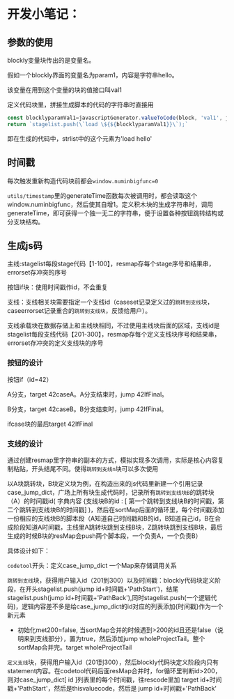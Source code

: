 # 开发小笔记：

## 参数的使用

blockly变量块传出的是变量名。

假如一个blockly界面的变量名为param1，内容是字符串hello。

该变量在用到这个变量的块的值接口叫val1

定义代码块里，拼接生成脚本的代码的字符串时直接用

```javascript
const blocklyparamVal1=javascriptGenerator.valueToCode(block, 'val1', javascriptGenerator.ORDER_ATOMIC);
return `stagelist.push(\`load \${${blocklyparamVal1}}\`);`
```

即在生成的代码中，strlist中的这个元素为'load hello'

## 时间戳

每次触发重新构造代码块前都会`window.numinbigfunc=0`

`utils/timestamp`里的generateTime函数每次被调用时，都会读取这个window.numinbigfunc，然后使其自增1。定义积木块的生成字符串时，调用generateTime，即可获得一个独一无二的字符串，便于设置各种按钮跳转结构或分支块结构。

## 生成js码

主线:stagelist每段stage代码【1-100】，resmap存每个stage序号和结果串，errorset存冲突的序号

按钮if块：使用时间戳作id，不会重复

支线：支线相关块需要指定一个支线id（caseset记录定义过的`跳转到支线`块，caseerrorset记录重合的`跳转到支线块`，反馈给用户）。

支线承载块在数据存储上和主线块相同，不过使用主线块后面的区域，支线id是stagelist每段支线代码【201-300】，resmap存每个定义支线块序号和结果串，errorset存冲突的定义支线块的序号

### 按钮的设计

按钮if（id=42）

A分支，target 42caseA。A分支结束时，jump 42IfFinal。

B分支，target 42caseB。B分支结束时，jump 42IfFinal。

ifcase块的最后target 42IfFinal

### 支线的设计

通过创建resmap里字符串的副本的方式，模拟实现多次调用，实际是核心内容复制粘贴，开头结尾不同。使得`跳转到支线n`块可以多次使用

以A块跳转块，B块定义块为例，在构造出来的js代码里新建一个引用记录case_jump_dict，广场上所有块生成代码时，记录所有`跳转到支线块B`的跳转块（A）的时间戳id( 字典内容 {支线块B的id : [ 第一个跳转到支线块B的时间戳，第二个跳转到支线块B的时间戳] )，然后在sortMap后面的循环里，每个时间戳添加一份相应的支线块B的脚本段（A知道自己时间戳和B的id，B知道自己id，B在合成阶段知道A时间戳，主线里A跳转块跳到支线B块，Z跳转块跳到支线B块，最后生成的时候B块的resMap会push两个脚本段，一个负责A，一个负责B）

具体设计如下：

`codetool`开头：定义case_jump_dict 一个Map来存储调用关系

`跳转到支线`块，获得用户输入id（201到300）以及时间戳：blockly代码块定义阶段，在开头stagelist.push(jump id+时间戳+'PathStart')，结尾stagelist.push(jump id+时间戳+'PathBack'),同时stagelist.push(一个逻辑代码)，逻辑内容差不多是给case_jump_dict的id对应的列表添加{时间戳}作为一个新元素

- 初始化met200=false, 当sortMap合并的时候遇到>200的id且还是false（说明来到支线部分），置为true，然后添加jump wholeProjectTail。整个sortMap合并完。target wholeProjectTail

`定义支线`块，获得用户输入id（201到300），然后blockly代码块定义阶段内只有statement内容。在codetool代码后面resMap合并时，for循环里判断id>200，则对case_jump_dict[ id ]列表里的每个时间戳，往rescode里加 target id+时间戳+'PathStart'，然后是thisvaluecode，然后是 jump id+时间戳+'PathBack'